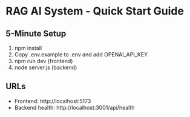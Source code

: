 # RAG AI System - Quick Start Guide

## 5-Minute Setup
1. npm install
2. Copy .env.example to .env and add OPENAI_API_KEY
3. npm run dev (frontend)
4. node server.js (backend)

## URLs
- Frontend: http://localhost:5173
- Backend health: http://localhost:3001/api/health

